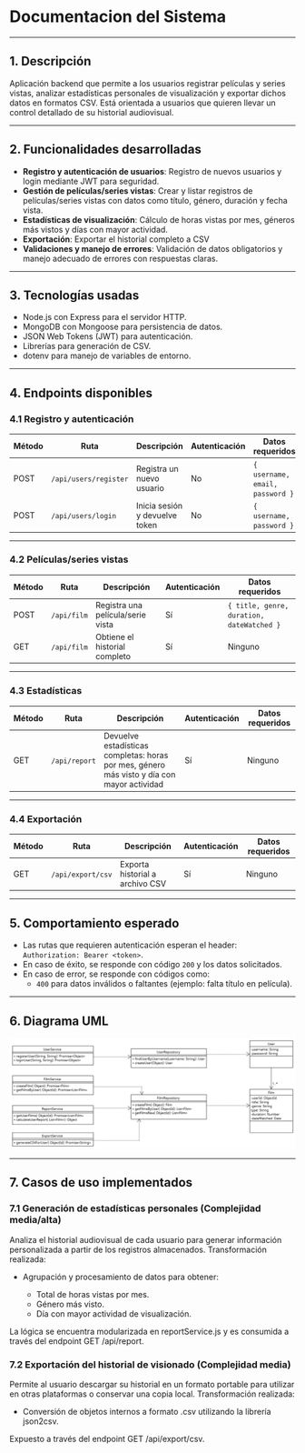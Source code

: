 # Documentacion del Sistema 

---

## 1. Descripción 

Aplicación backend que permite a los usuarios registrar películas y series vistas, analizar estadísticas personales de visualización y exportar dichos datos en formatos CSV. Está orientada a usuarios que quieren llevar un control detallado de su historial audiovisual.

---

## 2. Funcionalidades desarrolladas

- **Registro y autenticación de usuarios**: Registro de nuevos usuarios y login mediante JWT para seguridad.  
- **Gestión de películas/series vistas**: Crear y listar registros de películas/series vistas con datos como título, género, duración y fecha vista.  
- **Estadísticas de visualización**: Cálculo de horas vistas por mes, géneros más vistos y días con mayor actividad.  
- **Exportación**: Exportar el historial completo a CSV
- **Validaciones y manejo de errores**: Validación de datos obligatorios y manejo adecuado de errores con respuestas claras.

---

## 3. Tecnologías usadas

- Node.js con Express para el servidor HTTP.  
- MongoDB con Mongoose para persistencia de datos.  
- JSON Web Tokens (JWT) para autenticación.  
- Librerías para generación de CSV.  
- dotenv para manejo de variables de entorno.

---

## 4. Endpoints disponibles

### 4.1 Registro y autenticación

| Método | Ruta              | Descripción                   | Autenticación | Datos requeridos                     |
|--------|-------------------|------------------------------|---------------|------------------------------------|
| POST   | `/api/users/register` | Registra un nuevo usuario    | No            | `{ username, email, password }`    |
| POST   | `/api/users/login`  | Inicia sesión y devuelve token | No          | `{ username, password }`            |

---

### 4.2 Películas/series vistas

| Método | Ruta          | Descripción                          | Autenticación | Datos requeridos                                |
|--------|---------------|-------------------------------------|---------------|------------------------------------------------|
| POST   | `/api/film`  | Registra una película/serie vista   | Sí            | `{ title, genre, duration, dateWatched }`      |
| GET    | `/api/film`  | Obtiene el historial completo        | Sí            | Ninguno                                        |

---

### 4.3 Estadísticas

| Método | Ruta          | Descripción                                                                                | Autenticación | Datos requeridos |
| ------ | ------------- | ------------------------------------------------------------------------------------------ | ------------- | ---------------- |
| GET    | `/api/report` | Devuelve estadísticas completas: horas por mes, género más visto y día con mayor actividad | Sí            | Ninguno          |


---

### 4.4 Exportación

| Método | Ruta              | Descripción                       | Autenticación | Datos requeridos         |
|--------|-------------------|----------------------------------|---------------|-------------------------|
| GET    | `/api/export/csv`  | Exporta historial a archivo CSV   | Sí            | Ninguno                 |


---

## 5. Comportamiento esperado

- Las rutas que requieren autenticación esperan el header:  
  `Authorization: Bearer <token>`.  
- En caso de éxito, se responde con código `200` y los datos solicitados.  
- En caso de error, se responde con códigos como:  
  - `400` para datos inválidos o faltantes (ejemplo: falta título en película).  

---


## 6. Diagrama UML

![Diagrama UML](./public/diagrama-uml.png)

---


## 7. Casos de uso implementados

### 7.1 Generación de estadísticas personales (Complejidad media/alta)

Analiza el historial audiovisual de cada usuario para generar información personalizada a partir de los registros almacenados.
Transformación realizada:

- Agrupación y procesamiento de datos para obtener:

    - Total de horas vistas por mes.
    - Género más visto.
    - Día con mayor actividad de visualización.

La lógica se encuentra modularizada en reportService.js y es consumida a través del endpoint GET /api/report.

### 7.2 Exportación del historial de visionado (Complejidad media)

Permite al usuario descargar su historial en un formato portable para utilizar en otras plataformas o conservar una copia local.
Transformación realizada:

- Conversión de objetos internos a formato .csv utilizando la librería json2csv.

Expuesto a través del endpoint GET /api/export/csv.